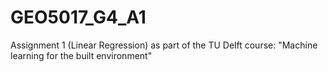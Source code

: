 # GEO5017_G4_A1
Assignment 1 (Linear Regression) as part of the TU Delft course: "Machine learning for the built environment"
